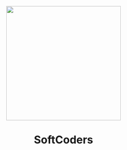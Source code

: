 <h1 align="center">
  <br>
  <img src="images/logos/logo.png" width="300">
  <br>
  <br>
  SoftCoders
  <br>
</h1>



